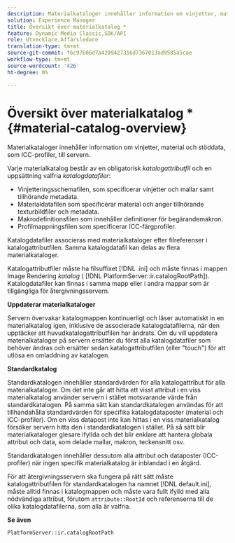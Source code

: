 ```yaml
---
description: Materialkataloger innehåller information om vinjetter, material och stöddata, som ICC-profiler, till servern.
solution: Experience Manager
title: Översikt över materialkatalog *
feature: Dynamic Media Classic,SDK/API
role: Utvecklare,Affärsledare
translation-type: tm+mt
source-git-commit: f6c97606d7a4209427316d7367013ad9585a5cae
workflow-type: tm+mt
source-wordcount: '426'
ht-degree: 0%

---
```



# Översikt över materialkatalog *{#material-catalog-overview}

Materialkataloger innehåller information om vinjetter, material och stöddata, som ICC-profiler, till servern.

Varje materialkatalog består av en obligatorisk *katalogattributfil* och en uppsättning valfria *katalogdatafiler*:

* Vinjetteringsschemafilen, som specificerar vinjetter och mallar samt tillhörande metadata.
* Materialdatafilen som specificerar material och anger tillhörande texturbildfiler och metadata.
* Makrodefinitionsfilen som innehåller definitioner för begärandemakron.
* Profilmappningsfilen som specificerar ICC-färgprofiler.

Katalogdatafiler associeras med materialkataloger efter filreferenser i katalogattributfilen. Samma katalogdatafil kan delas av flera materialkataloger.

Katalogattributfiler måste ha filsuffixet [!DNL .ini] och måste finnas i mappen Image Rendering *katalog* ( [!DNL PlatformServer::ir.catalogRootPath]). Katalogdatafiler kan finnas i samma mapp eller i andra mappar som är tillgängliga för återgivningsservern.

**Uppdaterar materialkataloger**

Servern övervakar katalogmappen kontinuerligt och läser automatiskt in en materialkatalog igen, inklusive de associerade katalogdatafilerna, när den upptäcker att huvudkatalogattributfilen har ändrats. Om du vill uppdatera materialkataloger på servern ersätter du först alla katalogdatafiler som behöver ändras och ersätter sedan katalogattributfilen (eller &quot;touch&quot;) för att utlösa en omladdning av katalogen.

**Standardkatalog**

Standardkatalogen innehåller standardvärden för alla katalogattribut för alla materialkataloger. Om det inte går att hitta ett visst attribut i en viss materialkatalog använder servern i stället motsvarande värde från standardkatalogen. På samma sätt kan standardkatalogen användas för att tillhandahålla standardvärden för specifika katalogdataposter (material och ICC-profiler). Om en viss datapost inte kan hittas i en viss materialkatalog försöker servern hitta den i standardkatalogen i stället. På så sätt blir materialkataloger glesare ifyllda och det blir enklare att hantera globala attribut och data, som delade mallar, makron, teckensnitt osv.

Standardkatalogen innehåller dessutom alla attribut och dataposter (ICC-profiler) när ingen specifik materialkatalog är inblandad i en åtgärd.

För att återgivningsservern ska fungera på rätt sätt måste katalogattributfilen för standardkatalogen ha namnet [!DNL default.ini], måste alltid finnas i katalogmappen och måste vara fullt ifylld med alla nödvändiga attribut, förutom `attribute::RootId` och referenserna till de olika katalogdatafilerna, som alla är valfria.

**Se även**

`PlatformServer::ir.catalogRootPath`
